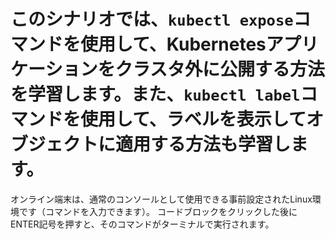# このシナリオでは、`kubectl expose`コマンドを使用して、Kubernetesアプリケーションをクラスタ外に公開する方法を学習します。また、`kubectl label`コマンドを使用して、ラベルを表示してオブジェクトに適用する方法も学習します。

オンライン端末は、通常のコンソールとして使用できる事前設定されたLinux環境です（コマンドを入力できます）。
コードブロックをクリックした後にENTER記号を押すと、そのコマンドがターミナルで実行されます。
